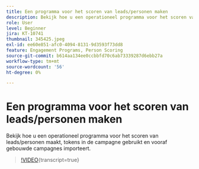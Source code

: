 ```yaml
---
title: Een programma voor het scoren van leads/personen maken
description: Bekijk hoe u een operationeel programma voor het scoren van leads/personen maakt, tokens in de campagne gebruikt en vooraf gebouwde campagnes importeert.
role: User
level: Beginner
jira: KT-10741
thumbnail: 345425.jpeg
exl-id: ee60e851-afc0-4094-8131-9d3593f73dd8
feature: Engagement Programs, Person Scoring
source-git-commit: b614aa134ee0ccbbfd70c6ab73339287d6ebb27a
workflow-type: tm+mt
source-wordcount: '56'
ht-degree: 0%

---
```


# Een programma voor het scoren van leads/personen maken

Bekijk hoe u een operationeel programma voor het scoren van leads/personen maakt, tokens in de campagne gebruikt en vooraf gebouwde campagnes importeert.

>[!VIDEO](https://video.tv.adobe.com/v/345425/?quality=12&learn=on){transcript=true}
